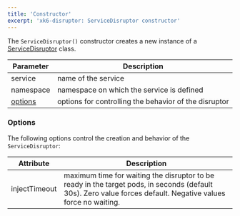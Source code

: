 ```yaml
---
title: 'Constructor'
excerpt: 'xk6-disruptor: ServiceDisruptor constructor'
---
```



The `ServiceDisruptor()` constructor creates a new instance of a [ServiceDisruptor](/javascript-api/xk6-disruptor/api/servicedisruptor) class.


| Parameter | Description |
| --------- | ----------- |
| service   | name of the service |
| namespace | namespace on which the service is defined |
| [options](#options) | options for controlling the behavior of the disruptor |


### Options

The following options control the creation and behavior of the `ServiceDisruptor`:

| Attribute | Description |
| --------- | ----------- |
| injectTimeout | maximum time for waiting the disruptor to be ready in the target pods, in seconds (default 30s). Zero value forces default. Negative values force no waiting. |